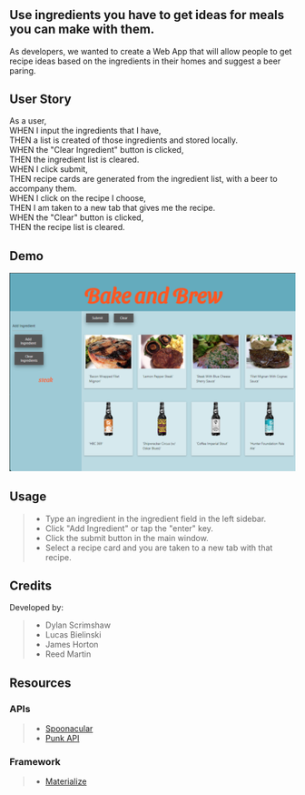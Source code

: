 # <Bake and Brew>

## Use ingredients you have to get ideas for meals you can make with them.

As developers, we wanted to create a Web App that will allow people to get recipe ideas based on the ingredients in their homes and suggest a beer paring.


## User Story

As a user,\
WHEN I input the ingredients that I have,\
THEN a list is created of those ingredients and stored locally.\
WHEN the "Clear Ingredient" button is clicked,\
THEN the ingredient list is cleared.\
WHEN I click submit,\
THEN recipe cards are generated from the ingredient list, with a beer to accompany them.\
WHEN I click on the recipe I choose,\
THEN I am taken to a new tab that gives me the recipe.\
WHEN the "Clear" button is clicked,\
THEN the recipe list is cleared.


## Demo

![](assets/demo.png)
## Usage

> * Type an ingredient in the ingredient field in the left sidebar.
> * Click "Add Ingredient" or tap the "enter" key.
> * Click the submit button in the main window.
> * Select a recipe card and you are taken to a new tab with that recipe.


## Credits

Developed by:
> * Dylan Scrimshaw
> * Lucas Bielinski
> * James Horton
> * Reed Martin


## Resources

### APIs
> * [Spoonacular](https://spoonacular.com/food-api/docs)
> * [Punk API](https://punkapi.com/documentation/v2)

### Framework
> * [Materialize](https://materializecss.com/)
